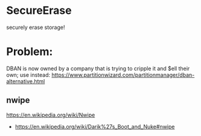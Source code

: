 # SecureErase
securely erase storage!

# Problem:
DBAN is now owned by a company that is trying to cripple it and $ell their own; use instead: https://www.partitionwizard.com/partitionmanager/dban-alternative.html

## nwipe
https://en.wikipedia.org/wiki/Nwipe
- https://en.wikipedia.org/wiki/Darik%27s_Boot_and_Nuke#nwipe
